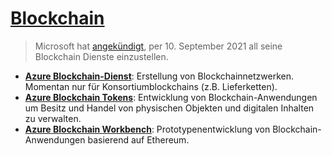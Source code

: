 # [Blockchain]

> Microsoft hat [angekündigt][blockchain retirement], per 10. September 2021 all
seine Blockchain Dienste einzustellen.

* **[Azure Blockchain-Dienst]**: Erstellung von Blockchainnetzwerken. Momentan
    nur für Konsortiumblockchains (z.B. Lieferketten).
* **[Azure Blockchain Tokens]**: Entwicklung von Blockchain-Anwendungen um
    Besitz und Handel von physischen Objekten und digitalen Inhalten zu
    verwalten.
* **[Azure Blockchain Workbench]**: Prototypenentwicklung von
    Blockchain-Anwendungen basierend auf Ethereum.

[blockchain retirement]: https://docs.microsoft.com/azure/blockchain/service/migration-guide
[Blockchain]: https://azure.microsoft.com/de-de/services/#blockchain
[Azure Blockchain-Dienst]: https://azure.microsoft.com/de-de/services/blockchain-service/
[Azure Blockchain Tokens]: https://azure.microsoft.com/en-us/services/blockchain-tokens/
[Azure Blockchain Workbench]: https://azure.microsoft.com/features/blockchain-workbench/
